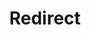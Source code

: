 ﻿---
layout: src/layouts/Redirect.astro
title: Redirect
redirect: /docs/administration/managing-infrastructure/moving-your-octopus/move-the-octopus-home-folder-and-the-tentacle-home-and-application-folders
pubDate:  2023-01-01
navSearch: false
navSitemap: false
navMenu: false
---
